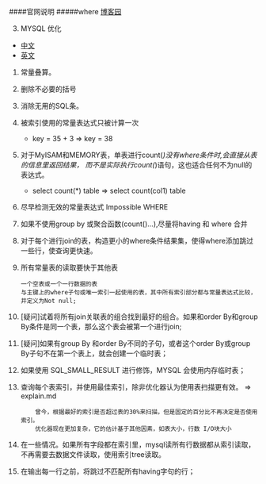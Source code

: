 ####官网说明
#####where
[博客园](https://www.cnblogs.com/katec/p/9324735.html)

3. MYSQL 优化
- [中文](https://www.docs4dev.com/docs/zh/mysql/5.7/reference/optimize-overview.html#%E4%BC%98%E5%8C%96%E6%A6%82%E8%BF%B0)
- [英文](https://dev.mysql.com/doc/refman/5.7/en/optimization-indexes.html)
1. 常量叠算。

2. 删除不必要的括号

3. 消除无用的SQL条。

4. 被索引使用的常量表达式只被计算一次 
    + key = 35 + 3       =>   key = 38
    
5. 对于MyISAM和MEMORY表，单表进行count(*)没有where条件时,会直接从表的信息里返回结果，
    而不是实际执行count(*)语句，这也适合任何不为null的表达式。
    + select count(*) table  =>   select count(col1) table
    
6. 尽早检测无效的常量表达式  Impossible WHERE

7. 如果不使用group by 或聚合函数(count()...),尽量将having 和 where 合并

8. 对于每个进行join的表，构造更小的where条件结果集，使得where添加跳过一些行，使查询更快速。

9. 所有常量表的读取要快于其他表
    ````定义
    一个空表或一个一行数据的表
    与主键上的where子句或唯一索引一起使用的表，其中所有索引部分都与常量表达式比较，并定义为Not null;
    ````

10. [疑问]试着将所有join关联表的组合找到最好的组合。如果和order By和group By条件是同一个表，那么这个表会被第一个进行join;

11. [疑问]如果有group By 和order By不同的子句，或者这个order By或group By子句不在第一个表上，就会创建一个临时表；

12. 如果使用 SQL_SMALL_RESULT 进行修饰，MYSQL 会使用内存临时表；

13. 查询每个表索引，并使用最佳索引，除非优化器认为使用表扫描更有效。 => explain.md
    ````text
        曾今，根据最好的索引是否超过表的30%来扫描，但是固定的百分比不再决定是否使用索引。
        优化器现在更加复杂，它的估计基于其他因素，如表大小，行数 I/O块大小
    ````

14. 在一些情况。如果所有字段都在索引里，mysql读所有行数据都从索引读取，不再需要去数据文件读取，使用索引tree读取。

15. 在输出每一行之前，将跳过不匹配所有having字句的行；